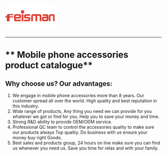 # ![](/assets/160X80logo.png)

---

# ** Mobile phone accessories product  catalogue**

## 

## Why choose us? Our advantages:

1. We engage in mobile phone accessories more than 8 years. Our customer spread all over the world. High quality and best reputation in this industry.
2. Wide range of products, Any thing you need we can provide for you whatever we got or find for you. Help you to save your money and time.
3. Strong R&D ability to provide OEM/ODM service.
4. Professional QC team to control the accessories quality to make sure our products always Top quality. Do business with us ensure your money buy right Goods.
5. Best sales and products group, 24 hours on line make sure you can find us whenever you need us. Save you time for relax and with your family.



